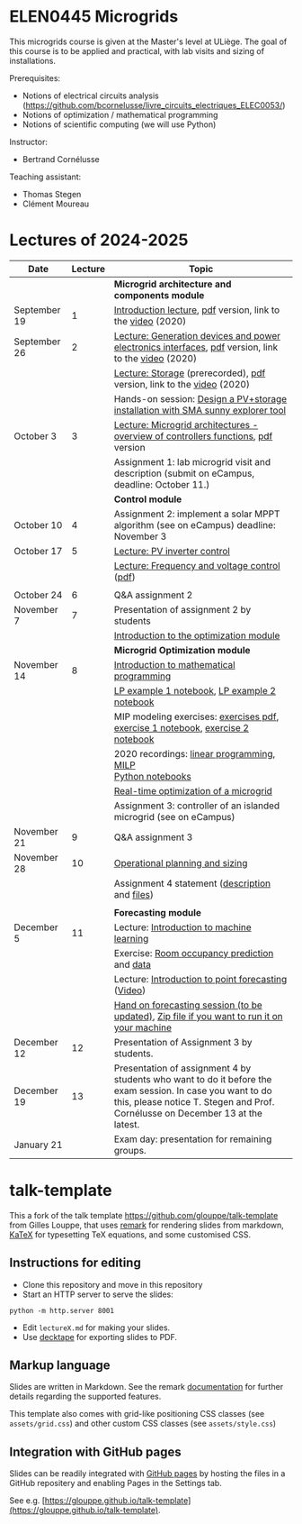 # ELEN0445 Microgrids

This microgrids course is given at the Master's level at ULiège.
The goal of this course is to be applied and practical, with lab visits and sizing of installations.

Prerequisites: 
 - Notions of electrical circuits analysis (https://github.com/bcornelusse/livre_circuits_electriques_ELEC0053/)
 - Notions of optimization / mathematical programming
 - Notions of scientific computing (we will use Python)

Instructor: 
 - Bertrand Cornélusse

Teaching assistant:
 - Thomas Stegen
 - Clément Moureau

# Lectures of 2024-2025
|	 Date 	|	 Lecture 	|	 Topic 	|
|	 --- 	|	 --- 	|	 --- 	|
|	 	|	 	|	 **Microgrid architecture  and components module** 	|
|	 September 19 	|	1	|	 [Introduction lecture](https://bcornelusse.github.io/ELEN0445-microgrids/?p=introduction.md), [pdf](pdf/introduction.pdf) version, link to the [video](https://vimeo.com/458482575/aff88eb6bf) (2020) 	|
|	 September 26 	|	2	|	 [Lecture: Generation devices and power electronics interfaces](https://bcornelusse.github.io/ELEN0445-microgrids/?p=devices_and_interfaces.md), [pdf](pdf/devices_and_interfaces.pdf) version, link to the [video](https://vimeo.com/463509021/fd2d2a877e) (2020)	|
|		|		|	 [Lecture: Storage](https://bcornelusse.github.io/ELEN0445-microgrids/?p=storage.md) (prerecorded), [pdf](pdf/storage.pdf) version, link to the [video](https://vimeo.com/463823298/f6561ddd30) (2020) 	|
|		|		|	 Hands-on session: [Design a PV+storage installation with SMA sunny explorer tool](https://docs.google.com/document/d/11-PIfuOZclRARQJjPJf0fZI5lZdYmYdIg44CfuEL6Ss/edit?usp=sharing)	|
|	 October 3 	|	3	|	  [Lecture: Microgrid architectures - overview of controllers functions](https://bcornelusse.github.io/ELEN0445-microgrids/?p=architectures.md), [pdf](pdf/architectures.pdf) version	|
|	              	|	   	|	Assignment 1: lab microgrid visit and description (submit on eCampus, deadline: October 11.)	|
|		|		|	 **Control module**	|
|	 October 10    	|	4	|	Assignment 2: implement a solar MPPT algorithm (see on eCampus) deadline: November 3 |
|	 October 17   	|	5	|	 [Lecture: PV inverter control](pdf/20241015_PV_inverter_control.pdf) 	|
|	              	|	 	|	  [Lecture: Frequency and voltage control](https://bcornelusse.github.io/ELEC0447-analysis-power-systems/?p=lecture9_frequency_control_2023_bcr.md#1) ([pdf](https://bcornelusse.github.io/ELEC0447-analysis-power-systems/pdf/lecture9_frequency_control_2023_bcr.pdf)) |
|	              	|	   	|	 |
|	 October 24  	|	6	|	 Q&A assignment 2 |
|	 November 7  	|	7	|	Presentation of assignment 2 by students  	|
|		             |		 | [Introduction to the optimization module](pdf/20211116_microgrids_optimization.pdf) 	
|	 	|	 	|	**Microgrid Optimization module**	|
|	 November 14  	|	8	 	|	 [Introduction to mathematical programming](pdf/intro_math_programming_v2.pdf) 	|
|	              	|	   	|	 [LP example 1 notebook](https://colab.research.google.com/drive/1xgO3EhGoG6P5E9BVV7QyPgLJM5HdNDrY?usp=sharing), [LP example 2 notebook](https://colab.research.google.com/drive/1ujoTNfu2_sCoVK7ksqbXgusmAAizvIip?usp=sharing) 	|
|	              	|	   	|	 MIP modeling exercises: [exercises pdf](pdf/MIP_exercises.pdf), [exercise 1 notebook](https://colab.research.google.com/drive/1dVQyXylIrwJvaD23hY2p1_xkplJfROqm?usp=sharing), [exercise 2 notebook](https://colab.research.google.com/drive/1UoUrG6N2I5RxA5g0IpXCH09gnsGybezG?usp=sharing) 	|
|	              	|	   	|	  2020 recordings: [linear programming](https://vimeo.com/470341870/615ef20e80), [MILP](https://vimeo.com/470525624/7fdaadad42) <br> [Python notebooks](notebooks/) 	|
|		             |		 | [Real-time optimization of a microgrid](pdf/densys_2_1_RTO.pdf) |
|		             |		 | Assignment 3: controller of an islanded microgrid (see on eCampus)	|
|	 November 21   	|	9	|	 Q&A assignment 3 |
|	 November 28 	|	10	|	 [Operational planning and sizing](https://github.com/bcornelusse/ELEN0445-microgrids/blob/master/pdf/20241127_microgrids_optimization.pdf) 	|
|	              	|	    	|	 Assignment 4 statement ([description](pdf/HW4/MG_HW4_2024.pdf) and [files](pdf/HW4/HW4_2024.zip)) 	|
|	              	|	    	|		|
|	 	|	 	|	**Forecasting module**	|
|	 December 5 	|	11	|	Lecture: [Introduction to machine learning](pdf/IntroductiontoMachineLearningDENSYS2021.pdf)  |
|          |     | Exercise: [Room occupancy prediction](https://colab.research.google.com/drive/1qhVUg9_W-4U3AcQXyP9ZW7TfmbUX91Mz?usp=sharing) and [data](notebooks/data.zip)|
|          |    | Lecture: [Introduction to point forecasting](https://github.com/jonathandumas/ELEN0445-1-microgrids-forecasting/blob/2b91cfc1b637b2ff17b13786b2407df66b6ac485/pdf/ELEN0445-1-microgrids-forecasting-lesson-1-2021.pdf) ([Video](https://youtu.be/NqezU_J1JQs))   |
|          |       | [Hand on forecasting session (to be updated)](https://colab.research.google.com/drive/1PZ6NR96HIhTFtHbq3Y6l6DlpnmL85zsD?usp=sharing), [Zip file if you want to run it on your machine](notebooks/forecasting_student_version.zip)|
|	 December 12 	|	12	 |	  Presentation of Assignment 3 by students. 	|
|	 December 19 	|	13	|	 Presentation of assignment 4 by students who want to do it before the exam session. In case you want to do this, please notice T. Stegen and Prof. Cornélusse on December 13 at the latest. 	|
|	 January 21 	|	  	|	 Exam day: presentation for remaining groups.	|




# talk-template

This a fork of the talk template https://github.com/glouppe/talk-template from Gilles Louppe, that uses [remark](https://github.com/gnab/remark) for rendering slides from markdown, [KaTeX](https://github.com/Khan/KaTeX) for typesetting TeX equations, and some customised CSS.

## Instructions for editing

- Clone this repository and move in this repository
- Start an HTTP server to serve the slides:
```
python -m http.server 8001
```
- Edit `lectureX.md` for making your slides.
- Use [decktape](https://github.com/astefanutti/decktape) for exporting slides to PDF.

## Markup language

Slides are written in Markdown. See the remark [documentation](https://github.com/gnab/remark/wiki/Markdown) for further details regarding the supported features.

This template also comes with grid-like positioning CSS classes (see `assets/grid.css`) and other custom CSS classes (see `assets/style.css`)

## Integration with GitHub pages

Slides can be readily integrated with [GitHub pages](https://pages.github.com/) by hosting the files in a GitHub repositery and enabling Pages in the Settings tab.

See e.g. [https://glouppe.github.io/talk-template](https://glouppe.github.io/talk-template). 

